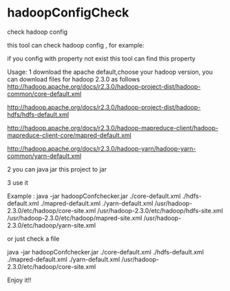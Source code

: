 hadoopConfigCheck
=================

check hadoop config 

this tool can check hadoop config , for example:

if you config with property not exist this tool can find this property


Usage:
1 download the apache default,choose your hadoop version, you can download files for hadoop 2.3.0 as follows
http://hadoop.apache.org/docs/r2.3.0/hadoop-project-dist/hadoop-common/core-default.xml

http://hadoop.apache.org/docs/r2.3.0/hadoop-project-dist/hadoop-hdfs/hdfs-default.xml

http://hadoop.apache.org/docs/r2.3.0/hadoop-mapreduce-client/hadoop-mapreduce-client-core/mapred-default.xml


http://hadoop.apache.org/docs/r2.3.0/hadoop-yarn/hadoop-yarn-common/yarn-default.xml




2 you can java jar this project to jar


3 use it

Example :
java -jar hadoopConfchecker.jar  ./core-default.xml  ./hdfs-default.xml  ./mapred-default.xml  ./yarn-default.xml  /usr/hadoop-2.3.0/etc/hadoop/core-site.xml /usr/hadoop-2.3.0/etc/hadoop/hdfs-site.xml /usr/hadoop-2.3.0/etc/hadoop/mapred-site.xml /usr/hadoop-2.3.0/etc/hadoop/yarn-site.xml 


or  just check a file 

java -jar hadoopConfchecker.jar  ./core-default.xml  ./hdfs-default.xml  ./mapred-default.xml  ./yarn-default.xml  /usr/hadoop-2.3.0/etc/hadoop/core-site.xml




Enjoy it!!
